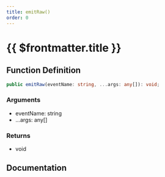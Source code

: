 ```yaml
---
title: emitRaw()
order: 0
---
```


# {{ $frontmatter.title }}

<!--@include: ./emitRaw_partial_header.md-->

## Function Definition

```ts
public emitRaw(eventName: string, ...args: any[]): void;
```

### Arguments

* eventName: string
* ...args: any[]

### Returns

* void

## Documentation

<!--@include: ./emitRaw_partial_footer.md-->
